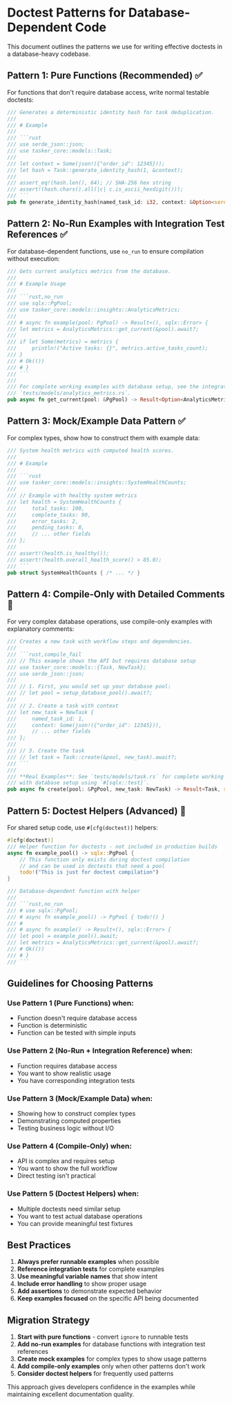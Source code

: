 # Doctest Patterns for Database-Dependent Code

This document outlines the patterns we use for writing effective doctests in a database-heavy codebase.

## Pattern 1: Pure Functions (Recommended) ✅

For functions that don't require database access, write normal testable doctests:

```rust
/// Generates a deterministic identity hash for task deduplication.
/// 
/// # Example
/// 
/// ```rust
/// use serde_json::json;
/// use tasker_core::models::Task;
/// 
/// let context = Some(json!({"order_id": 12345}));
/// let hash = Task::generate_identity_hash(1, &context);
/// 
/// assert_eq!(hash.len(), 64); // SHA-256 hex string
/// assert!(hash.chars().all(|c| c.is_ascii_hexdigit()));
/// ```
pub fn generate_identity_hash(named_task_id: i32, context: &Option<serde_json::Value>) -> String
```

## Pattern 2: No-Run Examples with Integration Test References ✅

For database-dependent functions, use `no_run` to ensure compilation without execution:

```rust
/// Gets current analytics metrics from the database.
/// 
/// # Example Usage
/// 
/// ```rust,no_run
/// use sqlx::PgPool;
/// use tasker_core::models::insights::AnalyticsMetrics;
/// 
/// # async fn example(pool: PgPool) -> Result<(), sqlx::Error> {
/// let metrics = AnalyticsMetrics::get_current(&pool).await?;
/// 
/// if let Some(metrics) = metrics {
///     println!("Active tasks: {}", metrics.active_tasks_count);
/// }
/// # Ok(())
/// # }
/// ```
/// 
/// For complete working examples with database setup, see the integration tests in 
/// `tests/models/analytics_metrics.rs`.
pub async fn get_current(pool: &PgPool) -> Result<Option<AnalyticsMetrics>, sqlx::Error>
```

## Pattern 3: Mock/Example Data Pattern ✅

For complex types, show how to construct them with example data:

```rust
/// System health metrics with computed health scores.
/// 
/// # Example
/// 
/// ```rust
/// use tasker_core::models::insights::SystemHealthCounts;
/// 
/// // Example with healthy system metrics
/// let health = SystemHealthCounts {
///     total_tasks: 100,
///     complete_tasks: 90,
///     error_tasks: 2,
///     pending_tasks: 8,
///     // ... other fields
/// };
/// 
/// assert!(health.is_healthy());
/// assert!(health.overall_health_score() > 85.0);
/// ```
pub struct SystemHealthCounts { /* ... */ }
```

## Pattern 4: Compile-Only with Detailed Comments 🔧

For very complex database operations, use compile-only examples with explanatory comments:

```rust
/// Creates a new task with workflow steps and dependencies.
/// 
/// ```rust,compile_fail
/// // This example shows the API but requires database setup
/// use tasker_core::models::{Task, NewTask};
/// use serde_json::json;
/// 
/// // 1. First, you would set up your database pool:
/// // let pool = setup_database_pool().await?;
/// 
/// // 2. Create a task with context
/// let new_task = NewTask {
///     named_task_id: 1,
///     context: Some(json!({"order_id": 12345})),
///     // ... other fields
/// };
/// 
/// // 3. Create the task
/// // let task = Task::create(&pool, new_task).await?;
/// ```
/// 
/// **Real Examples**: See `tests/models/task.rs` for complete working examples
/// with database setup using `#[sqlx::test]`.
pub async fn create(pool: &PgPool, new_task: NewTask) -> Result<Task, sqlx::Error>
```

## Pattern 5: Doctest Helpers (Advanced) 🚀

For shared setup code, use `#[cfg(doctest)]` helpers:

```rust
#[cfg(doctest)]
/// Helper function for doctests - not included in production builds
async fn example_pool() -> sqlx::PgPool {
    // This function only exists during doctest compilation
    // and can be used in doctests that need a pool
    todo!("This is just for doctest compilation")
}

/// Database-dependent function with helper
/// 
/// ```rust,no_run
/// # use sqlx::PgPool;
/// # async fn example_pool() -> PgPool { todo!() }
/// # 
/// # async fn example() -> Result<(), sqlx::Error> {
/// let pool = example_pool().await;
/// let metrics = AnalyticsMetrics::get_current(&pool).await?;
/// # Ok(())
/// # }
/// ```
```

## Guidelines for Choosing Patterns

### Use Pattern 1 (Pure Functions) when:
- Function doesn't require database access
- Function is deterministic 
- Function can be tested with simple inputs

### Use Pattern 2 (No-Run + Integration Reference) when:
- Function requires database access
- You want to show realistic usage
- You have corresponding integration tests

### Use Pattern 3 (Mock/Example Data) when:
- Showing how to construct complex types
- Demonstrating computed properties
- Testing business logic without I/O

### Use Pattern 4 (Compile-Only) when:
- API is complex and requires setup
- You want to show the full workflow
- Direct testing isn't practical

### Use Pattern 5 (Doctest Helpers) when:
- Multiple doctests need similar setup
- You want to test actual database operations
- You can provide meaningful test fixtures

## Best Practices

1. **Always prefer runnable examples** when possible
2. **Reference integration tests** for complete examples
3. **Use meaningful variable names** that show intent
4. **Include error handling** to show proper usage
5. **Add assertions** to demonstrate expected behavior
6. **Keep examples focused** on the specific API being documented

## Migration Strategy

1. **Start with pure functions** - convert `ignore` to runnable tests
2. **Add no-run examples** for database functions with integration test references  
3. **Create mock examples** for complex types to show usage patterns
4. **Add compile-only examples** only when other patterns don't work
5. **Consider doctest helpers** for frequently used patterns

This approach gives developers confidence in the examples while maintaining excellent documentation quality.
